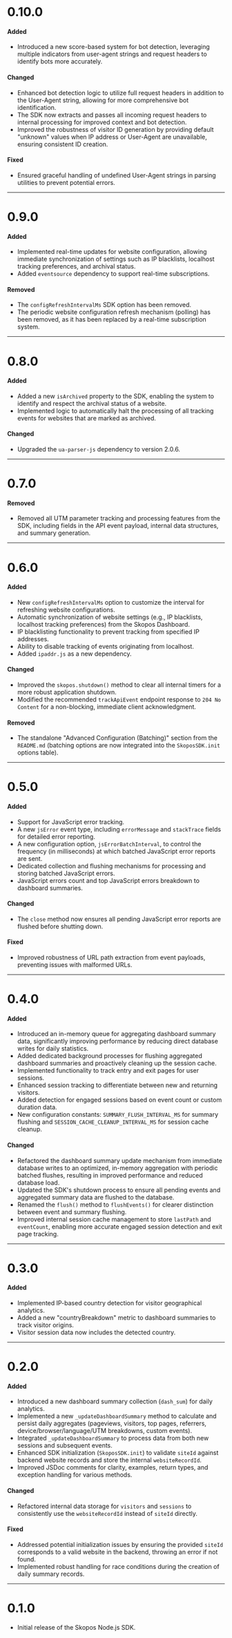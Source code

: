 # 0.10.0

#### Added

- Introduced a new score-based system for bot detection, leveraging multiple indicators from user-agent strings and request headers to identify bots more accurately.

#### Changed

- Enhanced bot detection logic to utilize full request headers in addition to the User-Agent string, allowing for more comprehensive bot identification.
- The SDK now extracts and passes all incoming request headers to internal processing for improved context and bot detection.
- Improved the robustness of visitor ID generation by providing default "unknown" values when IP address or User-Agent are unavailable, ensuring consistent ID creation.

#### Fixed

- Ensured graceful handling of undefined User-Agent strings in parsing utilities to prevent potential errors.

---

# 0.9.0

#### Added

- Implemented real-time updates for website configuration, allowing immediate synchronization of settings such as IP blacklists, localhost tracking preferences, and archival status.
- Added `eventsource` dependency to support real-time subscriptions.

#### Removed

- The `configRefreshIntervalMs` SDK option has been removed.
- The periodic website configuration refresh mechanism (polling) has been removed, as it has been replaced by a real-time subscription system.

---

# 0.8.0

#### Added

- Added a new `isArchived` property to the SDK, enabling the system to identify and respect the archival status of a website.
- Implemented logic to automatically halt the processing of all tracking events for websites that are marked as archived.

#### Changed

- Upgraded the `ua-parser-js` dependency to version 2.0.6.

---

# 0.7.0

#### Removed

- Removed all UTM parameter tracking and processing features from the SDK, including fields in the API event payload, internal data structures, and summary generation.

---

# 0.6.0

#### Added

- New `configRefreshIntervalMs` option to customize the interval for refreshing website configurations.
- Automatic synchronization of website settings (e.g., IP blacklists, localhost tracking preferences) from the Skopos Dashboard.
- IP blacklisting functionality to prevent tracking from specified IP addresses.
- Ability to disable tracking of events originating from localhost.
- Added `ipaddr.js` as a new dependency.

#### Changed

- Improved the `skopos.shutdown()` method to clear all internal timers for a more robust application shutdown.
- Modified the recommended `trackApiEvent` endpoint response to `204 No Content` for a non-blocking, immediate client acknowledgment.

#### Removed

- The standalone "Advanced Configuration (Batching)" section from the `README.md` (batching options are now integrated into the `SkoposSDK.init` options table).

---

# 0.5.0

#### Added

- Support for JavaScript error tracking.
- A new `jsError` event type, including `errorMessage` and `stackTrace` fields for detailed error reporting.
- A new configuration option, `jsErrorBatchInterval`, to control the frequency (in milliseconds) at which batched JavaScript error reports are sent.
- Dedicated collection and flushing mechanisms for processing and storing batched JavaScript errors.
- JavaScript errors count and top JavaScript errors breakdown to dashboard summaries.

#### Changed

- The `close` method now ensures all pending JavaScript error reports are flushed before shutting down.

#### Fixed

- Improved robustness of URL path extraction from event payloads, preventing issues with malformed URLs.

---

# 0.4.0

#### Added

- Introduced an in-memory queue for aggregating dashboard summary data, significantly improving performance by reducing direct database writes for daily statistics.
- Added dedicated background processes for flushing aggregated dashboard summaries and proactively cleaning up the session cache.
- Implemented functionality to track entry and exit pages for user sessions.
- Enhanced session tracking to differentiate between new and returning visitors.
- Added detection for engaged sessions based on event count or custom duration data.
- New configuration constants: `SUMMARY_FLUSH_INTERVAL_MS` for summary flushing and `SESSION_CACHE_CLEANUP_INTERVAL_MS` for session cache cleanup.

#### Changed

- Refactored the dashboard summary update mechanism from immediate database writes to an optimized, in-memory aggregation with periodic batched flushes, resulting in improved performance and reduced database load.
- Updated the SDK's shutdown process to ensure all pending events and aggregated summary data are flushed to the database.
- Renamed the `flush()` method to `flushEvents()` for clearer distinction between event and summary flushing.
- Improved internal session cache management to store `lastPath` and `eventCount`, enabling more accurate engaged session detection and exit page tracking.

---

# 0.3.0

#### Added

- Implemented IP-based country detection for visitor geographical analytics.
- Added a new "countryBreakdown" metric to dashboard summaries to track visitor origins.
- Visitor session data now includes the detected country.

---

# 0.2.0

#### Added

- Introduced a new dashboard summary collection (`dash_sum`) for daily analytics.
- Implemented a new `_updateDashboardSummary` method to calculate and persist daily aggregates (pageviews, visitors, top pages, referrers, device/browser/language/UTM breakdowns, custom events).
- Integrated `_updateDashboardSummary` to process data from both new sessions and subsequent events.
- Enhanced SDK initialization (`SkoposSDK.init`) to validate `siteId` against backend website records and store the internal `websiteRecordId`.
- Improved JSDoc comments for clarity, examples, return types, and exception handling for various methods.

#### Changed

- Refactored internal data storage for `visitors` and `sessions` to consistently use the `websiteRecordId` instead of `siteId` directly.

#### Fixed

- Addressed potential initialization issues by ensuring the provided `siteId` corresponds to a valid website in the backend, throwing an error if not found.
- Implemented robust handling for race conditions during the creation of daily summary records.

---

# 0.1.0

- Initial release of the Skopos Node.js SDK.
